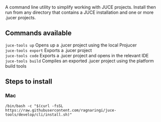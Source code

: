 A command line utility to simplify working with JUCE projects. Install then run from any directory that contains a JUCE installation and one or more .jucer projects.

## Commands available

`juce-tools up`  Opens up a .jucer project using the local Projucer  
`juce-tools export`  Exports a .jucer project  
`juce-tools code`  Exports a .jucer project and opens in the relevant IDE  
`juce-tools build`  Compiles an exported .jucer project using the platform build tools  

## Steps to install

### Mac
`/bin/bash -c "$(curl -fsSL https://raw.githubusercontent.com/ragnaringi/juce-tools/develop/cli/install.sh)"`
